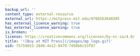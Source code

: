 ```yaml
---
backup_url: ''
content_type: external-resource
external_url: https://mitpress.mit.edu/9780262640305
has_external_licence_warning: true
has_external_license_warning: true
is_broken: ''
license: https://creativecommons.org/licenses/by-nc-sa/4.0/
title: '![Buy at MIT Press](/images/mp_logo.gif)'
uid: 75759653-2849-4e12-9479-7d58b6c53f87
---
```

